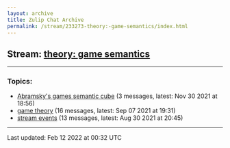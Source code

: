 ```yaml
---
layout: archive
title: Zulip Chat Archive
permalink: /stream/233273-theory:-game-semantics/index.html
---
```


## Stream: [theory: game semantics](https://mattecapu.github.io/ct-zulip-archive/stream/233273-theory:-game-semantics/index.html)
---

### Topics:

* [Abramsky's games semantic cube](topic/Abramsky's.20games.20semantic.20cube.html) (3 messages, latest: Nov 30 2021 at 18:56)
* [game theory](topic/game.20theory.html) (16 messages, latest: Sep 07 2021 at 19:31)
* [stream events](topic/stream.20events.html) (13 messages, latest: Aug 30 2021 at 20:45)

<hr><p>Last updated: Feb 12 2022 at 00:32 UTC</p>